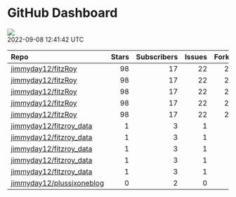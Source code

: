 GitHub Dashboard
================

![](https://github.com/jimmyday12/status/workflows/Render%20Status/badge.svg)  
2022-09-08 12:41:42 UTC

| Repo                                                                      | Stars | Subscribers | Issues | Forks | Status                                                                                                                                                                                | Commit                                                                                                                                                                                            |
| :------------------------------------------------------------------------ | ----: | ----------: | -----: | ----: | :------------------------------------------------------------------------------------------------------------------------------------------------------------------------------------ | :------------------------------------------------------------------------------------------------------------------------------------------------------------------------------------------------ |
| [jimmyday12/fitzRoy](https://github.com/jimmyday12/fitzRoy)               |    98 |          17 |     22 |    26 | [![](https://github.com/jimmyday12/fitzRoy/workflows/R-CMD-check/badge.svg)](https://github.com/jimmyday12/fitzRoy/actions/runs/3000861682)                                           | <a href="https://github.com/jimmyday12/fitzRoy/commit/13eab15a4089f77b84aad480f718739788e7acf3" title="fixes #184 updating a few functions relating to the duel 2022 seasons for AFLW">13eab1</a> |
| [jimmyday12/fitzRoy](https://github.com/jimmyday12/fitzRoy)               |    98 |          17 |     22 |    26 | [![](https://github.com/jimmyday12/fitzRoy/workflows/pkgdown/badge.svg)](https://github.com/jimmyday12/fitzRoy/actions/runs/2924069509)                                               | <a href="https://github.com/jimmyday12/fitzRoy/commit/13eab15a4089f77b84aad480f718739788e7acf3" title="fixes #184 updating a few functions relating to the duel 2022 seasons for AFLW">13eab1</a> |
| [jimmyday12/fitzRoy](https://github.com/jimmyday12/fitzRoy)               |    98 |          17 |     22 |    26 | [![](https://github.com/jimmyday12/fitzRoy/workflows/Commands/badge.svg)](https://github.com/jimmyday12/fitzRoy/actions/runs/3004383712)                                              | <a href="https://github.com/jimmyday12/fitzRoy/commit/13eab15a4089f77b84aad480f718739788e7acf3" title="fixes #184 updating a few functions relating to the duel 2022 seasons for AFLW">13eab1</a> |
| [jimmyday12/fitzRoy](https://github.com/jimmyday12/fitzRoy)               |    98 |          17 |     22 |    26 | [![](https://github.com/jimmyday12/fitzRoy/workflows/Render%20README/badge.svg)](https://github.com/jimmyday12/fitzRoy/actions/runs/2014075891)                                       | <a href="https://github.com/jimmyday12/fitzRoy/commit/745887e8ee356c4d0b5b02a94386c5f8102c3ba8" title="updating github action for R checks">745887</a>                                            |
| [jimmyday12/fitzRoy](https://github.com/jimmyday12/fitzRoy)               |    98 |          17 |     22 |    26 | [![](https://github.com/jimmyday12/fitzRoy/workflows/pages-build-deployment/badge.svg)](https://github.com/jimmyday12/fitzRoy/actions/runs/2924082143)                                | <a href="https://github.com/jimmyday12/fitzRoy/commit/6ba62ebac281db2d77287a7dc4d2106f5cc9ea4f" title="Built site for fitzRoy: 1.1.0.9000@13eab15">6ba62e</a>                                     |
| [jimmyday12/fitzroy\_data](https://github.com/jimmyday12/fitzroy_data)    |     1 |           3 |      1 |     0 | [![](https://github.com/jimmyday12/fitzroy_data/workflows/update%20data/badge.svg)](https://github.com/jimmyday12/fitzroy_data/actions/runs/30566608)                                 | <a href="https://github.com/jimmyday12/fitzroy_data/commit/513395df69da59ea026a522360ebf3542ef535b3" title="Merge branch 'master' of github.com:jimmyday12/fitzroy_data">513395</a>               |
| [jimmyday12/fitzroy\_data](https://github.com/jimmyday12/fitzroy_data)    |     1 |           3 |      1 |     0 | [![](https://github.com/jimmyday12/fitzroy_data/workflows/test%20script/badge.svg)](https://github.com/jimmyday12/fitzroy_data/actions/runs/30568704)                                 | <a href="https://github.com/jimmyday12/fitzroy_data/commit/d1eab30fb9dc7c6b4901b562cf4f2e9006812e67" title="fixing install line">d1eab3</a>                                                       |
| [jimmyday12/fitzroy\_data](https://github.com/jimmyday12/fitzroy_data)    |     1 |           3 |      1 |     0 | [![](https://github.com/jimmyday12/fitzroy_data/workflows/schedule%20script/badge.svg)](https://github.com/jimmyday12/fitzroy_data/actions/runs/30568431)                             | <a href="https://github.com/jimmyday12/fitzroy_data/commit/f4691ba1420dbbbece8520463bc737a41826f7b6" title="testing">f4691b</a>                                                                   |
| [jimmyday12/fitzroy\_data](https://github.com/jimmyday12/fitzroy_data)    |     1 |           3 |      1 |     0 | [![](https://github.com/jimmyday12/fitzroy_data/workflows/testing%20that%20R%20script%20runs/badge.svg)](https://github.com/jimmyday12/fitzroy_data/actions/runs/30651218)            | <a href="https://github.com/jimmyday12/fitzroy_data/commit/c043fd96eb1477958dfbbdc5bb160d6b99c45e4d" title="Update test_schedule.yml">c043fd</a>                                                  |
| [jimmyday12/fitzroy\_data](https://github.com/jimmyday12/fitzroy_data)    |     1 |           3 |      1 |     0 | [![](https://github.com/jimmyday12/fitzroy_data/workflows/get%20new%20data/badge.svg)](https://github.com/jimmyday12/fitzroy_data/actions/runs/3008170737)                            | <a href="https://github.com/jimmyday12/fitzroy_data/commit/6938a6ca2835ca5fef334f907f984b9a478ddc3a" title="updating weekly_data_process">6938a6</a>                                              |
| [jimmyday12/plussixoneblog](https://github.com/jimmyday12/plussixoneblog) |     0 |           2 |      0 |     1 | [![](https://github.com/jimmyday12/plussixoneblog/workflows/Get%20new%20data%20and%20rebuild%20site/badge.svg)](https://github.com/jimmyday12/plussixoneblog/actions/runs/3014611838) | <a href="https://github.com/jimmyday12/plussixoneblog/commit/d779569a74de3d6735eaf516a7e8ae0adc88d969" title="Commit from GitHub Actions (Get new data and rebuild site)">d77956</a>              |
